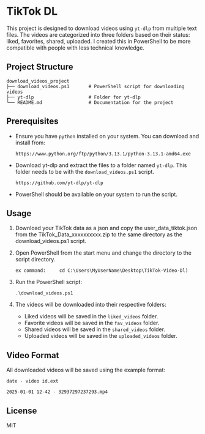 # TikTok DL

This project is designed to download videos using `yt-dlp` from multiple text files. The videos are categorized into three folders based on their status: liked, favorites, shared, uploaded. I created this in PowerShell to be more compatible with people with less technical knowledge.

## Project Structure

```
download_videos_project
├── download_videos.ps1       # PowerShell script for downloading videos
├── yt-dlp                    # Folder for yt-dlp
└── README.md                 # Documentation for the project
```

## Prerequisites

- Ensure you have `python` installed on your system. You can download and install from:
  ```
  https://www.python.org/ftp/python/3.13.1/python-3.13.1-amd64.exe
  ```
- Download yt-dlp and extract the files to a folder named `yt-dlp`. This folder needs to be with the `download_videos.ps1` script.

  ```
  https://github.com/yt-dlp/yt-dlp
  ```

- PowerShell should be available on your system to run the script.

## Usage

1. Download your TikTok data as a json and copy the user_data_tiktok.json from the TikTok_Data_xxxxxxxxxx.zip to the same directory as the download_videos.ps1 script.

2. Open PowerShell from the start menu and change the directory to the script directory.
   ```
   ex command:     cd C:\Users\MyUserName\Desktop\TikTok-Video-Dl)
   ```

4. Run the PowerShell script:
   ```
   .\download_videos.ps1
   ```

5. The videos will be downloaded into their respective folders:
   - Liked videos will be saved in the `liked_videos` folder.
   - Favorite videos will be saved in the `fav_videos` folder.
   - Shared videos will be saved in the `shared_videos` folder.
   - Uploaded videos will be saved in the `uploaded_videos` folder.

## Video Format

All downloaded videos will be saved using the example format:
```
date - video id.ext

2025-01-01 12-42 - 32937297237293.mp4
```

## License

MIT

